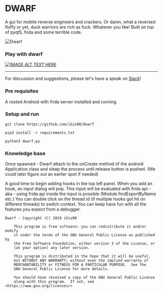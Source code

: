 # DWARF

A gui for mobile reverse engineers and crackers.
Or damn, what a reversed fluffy or yet, duck warriors are rich as fuck. Whatever you like!
Built on top of pyqt5, frida and some terrible code. 

![Dwarf](https://i.ibb.co/NYHB0g7/Schermata-2018-12-30-alle-08-59-06.png)

### Play with dwarf
[![IMAGE ALT TEXT HERE](https://img.youtube.com/vi/on5PLAYNS7s/0.jpg)](https://www.youtube.com/watch?v=on5PLAYNS7s)

---
For discussion and suggestions, please let's have a speak on [Slack](https://join.slack.com/t/resecret/shared_invite/enQtMzc1NTg4MzE3NjA1LTlkNzYxNTIwYTc2ZTYyOWY1MTQ1NzBiN2ZhYjQwYmY0ZmRhODQ0NDE3NmRmZjFiMmE1MDYwNWJlNDVjZDcwNGE)!

### Pre requisites
A rooted Android with frida server installed and running.

### Setup and run

```
git clone https://github.com/iGio90/Dwarf

pip3 install -r requirements.txt

python3 dwarf.py
```

### Knowledge base

Once spawned - Dwarf attach to the onCreate method of the android Application class and sleep the process until release button is pushed.
(We could later figure out an earlier spot if needed)

A good time to begin adding hooks in the top left panel.
When you add an hook, an input dialog will pop. This input will be evaluated with frida api - aka - using frida api inside the input is possible (Module.findExportByName etc.)
You can double click on the thread id (if multiple hooks got hit on different threads) to switch context.
You can keep have fun with all the features you expect from a debugger.

```
Dwarf - Copyright (C) 2019 iGio90

    This program is free software: you can redistribute it and/or modify
    it under the terms of the GNU General Public License as published by
    the Free Software Foundation, either version 3 of the License, or
    (at your option) any later version.

    This program is distributed in the hope that it will be useful,
    but WITHOUT ANY WARRANTY; without even the implied warranty of
    MERCHANTABILITY or FITNESS FOR A PARTICULAR PURPOSE.  See the
    GNU General Public License for more details.

    You should have received a copy of the GNU General Public License
    along with this program.  If not, see <https://www.gnu.org/licenses/>
```
